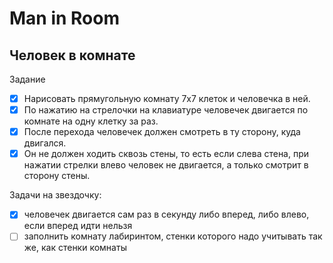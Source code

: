 # Man in Room

## Человек в комнате

Задание

- [x] Нарисовать прямугольную комнату 7х7 клеток и человечка в ней.
- [x] По нажатию на стрелочки на клавиатуре человечек двигается по комнате на одну клетку за раз.
- [x] После перехода человечек должен смотреть в ту сторону, куда двигался.
- [x] Он не должен ходить сквозь стены, то есть если слева стена, при нажатии стрелки влево человек не
      двигается, а только смотрит в сторону стены.

Задачи на звездочку:

- [x] человечек двигается сам раз в секунду либо вперед, либо влево, если вперед идти нельзя
- [ ] заполнить комнату лабиринтом, стенки которого надо учитывать так же, как стенки комнаты
